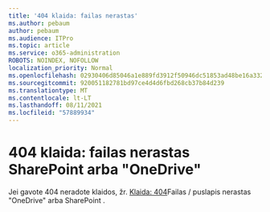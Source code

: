 ```yaml
---
title: '404 klaida: failas nerastas'
ms.author: pebaum
author: pebaum
ms.audience: ITPro
ms.topic: article
ms.service: o365-administration
ROBOTS: NOINDEX, NOFOLLOW
localization_priority: Normal
ms.openlocfilehash: 02930406d85046a1e889fd3912f50946dc51853ad48be16a3320611d943a0d8d
ms.sourcegitcommit: 920051182781bd97ce4d4d6fbd268cb37b84d239
ms.translationtype: MT
ms.contentlocale: lt-LT
ms.lasthandoff: 08/11/2021
ms.locfileid: "57889934"
---
```

# <a name="error-404-file-not-found-in-sharepoint-or-onedrive"></a>404 klaida: failas nerastas SharePoint arba "OneDrive"

Jei gavote 404 neradote klaidos, žr. [Klaida: 404](https://docs.microsoft.com/sharepoint/troubleshoot/administration/error-404-onedrive-sharepoint)Failas / puslapis nerastas "OneDrive" arba SharePoint .